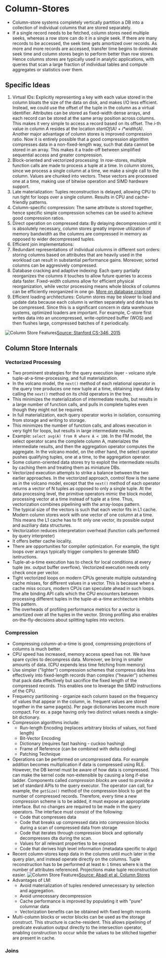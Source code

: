 # Column-Stores

* Column-store systems completely vertically partition a DB into a collection of individual columns that are stored separately.
* If a single record needs to be fetched, column stores need multiple seeks, whereas a row store can do it in a single seek. If there are many records to be accessed, the seek time gets amortized over records. As more and more records are accessed, transfer time begins to dominate seek time and column stores begin to perform better than row stores. Hence columns stores are typically used in analytic applications, with queries that scan a large fraction of individual tables and compute aggregates or statistics over them.

## Specific Ideas

1. Virtual IDs: Explicitly representing a key with each value stored in the column bloats the size of the data on disk, and makes I/O less efficient. Instead, we could use the offset of the tuple in the column as a virtual identifier. Attributes can be stored as fixed-width dense arrays, and each record can be stored at the same array position across columns. This makes it very simple to access a record based on its offset. The *i*-th value in column *A* resides at the location *startOf(A) + i\*width(A)*. Another major advantage of column stores is improved compression ratio. Now it is entirely possible that a good compression algorithm compresses data in a non-fixed-length way, such that data cannot be stored in an array. This makes it a trade-off between simplified sequential access and greater compression.
2. Block-oriented and vectorized processing: In row-stores, multiple function calls are made to process a tuple at a time. In column stores, since we process a single column at a time, we make a single call to the column. Values are chunked into vectors. These vectors are processed one at a time, making use of bitwise operation and SIMD hardware support.
3. Late materialization: Tuples reconstruction is delayed, allowing CPU to run tight for loops over a single column. Results in CPU and cache-friendly patterns.
4. Column-specific compression: The same attribute is stored together, hence specific simple compression schemes can be used to achieve good compression ratios.
5. Direct operation on compressed data: By delaying decompression until it is absolutely necessary, column stores greatly improve utilization of memory bandwidth as the columns are compressed in memory as opposed to wider decompressed tuples.
6. Efficient join implementations: 
7. Redundant representations of individual columns in different sort orders: storing columns based on attributes that are heavily used in the workload can result in substantial performance gains. Moreover, sorted columns can be aggresively compressed.
8. Database cracking and adaptive indexing: Each query partially reorganizes the columns it touches to allow future queries to access data faster. Fixed-width columns allow for efficient physical reorganization, while vector processing means whole blocks of columns can be efficiently reorganized in one go. [More on database cracking](cracking.md)
9. Efficient loading architectures: Column stores may be slower to load and update data because each column is written separately and data has to be compressed. Since this is a significant concern in data warehouse systems, optimized loaders are important. For example, C-store first writes data into an uncompressed, write-optimzed buffer (WOS) and then flushes large, compressed batches of it periodically.

![Column Store Features](resources/col_features.png "Column-store Features")[Source: Stanford CS-346, 2015](https://web.stanford.edu/class/cs346/2015/notes/old/column.pdf)

## Column Store Internals

### Vectorized Processing

* Two prominent strategies for the query execution layer - volcano style tuple-at-a-time-processing, and full materialization.
* In the volcano model, the `next()` method of each relational operator in the query tree produces one new tuple at a time, obtaining input data by calling the `next()` method on its child operators in the tree.
* This minimizes the materialization of intermediate results, but results in a large number of function calls, and pulls in complete tuples even though they might not be required.
* In full materialization, each query operator works in isolation, consuming from storage and writing to storage.
* This minimizes the number of function calls, and allows execution in very tight for loops, but results in large intermediate results.
* Example: `select avg(A) from R where A < 100`. In the FM model, the select operator scans the complete column A, materialzes the intermediate results, and then the aggregation operator computes the aggregate. In the volcano model, on the other hand, the select operator pushes qualifying tuples, one at a time, to the aggregation operator.
* Some column-oriented data stores try to exploit the intermediate results by caching them and treating them as miniature DBs.
* Vectorized execution attempts to strike a balance between the two earlier approaches. In the vectorized approach, control flow is the same as in the volcano model, except that the `next()` method of each operator returns a vector of N tuples as opposed to only a single tuple. At the data processing level, the primitive operators mimic the block model, processing vector at a time instead of tuple at a time. Thus, vectorization combines pipelining with the array-loops pattern.
* The typical size of the vectors is such that each vector fits in L1 cache. Modern column stores work with one vector of one column at a time. This means the L1 cache has to fit only one vector, its possible output and auziliary data structures. 
* Vectorization reduces interpretation overhead (function calls performed by query interpreter)
* It offers better cache locality.
* There are opportunities for compiler optimization. For example, the tight loops over arrays typically trigger compilers to generate SIMD isntructions.
* Tuple-at-a-time execution has to check for local conditions at every tuple (ex. output buffer overflow). Vectorized execution needs only check once per vector.
* Tight vectorized loops on modern CPUs generate multiple outstanding cache misses, for different values in a vector. This is because when a cache miss occurs, modern CPUs can speculate ahead in such loops. The alte binding API calls which the CPU encounters between processing different tuples in the tuple-at-a-time architecture inhibits this pattern.
* The overheads of profiling performance metrics for a vector is amortized over all the tuples in the vector. Strong profiling also enables on-the-fly-decisions about splitting tuples into vectors.

### Compression

* Compressing column-at-a-time is good, compressing projections of columns is much better.
* CPU speed has increased, memory access speed has not. We have spare cycles to decompress data. Moreover, we bring in smaller amounts of data. (CPU expends less time fetching from memory)
* Use simpler ("lighter") compression schemes that compress data less effectively into fixed-length records than complex ("heavier") schemes that pack data effectively but sacrifice the fixed length of the compressed records. This enables one to leverage the SIMD instructions of the CPU.
* Frequency partitioning - organize each column based on the frequency of values that appear in the column, ie. frequent values are stored together in the same page(s). Per page dictionaries become much more compact. For ex. a page having only two distinct values needs a single-bit dictionary.
* Compression algorithms include:
   - Run-length Encoding (replaces arbitrary blocks of values, not fixed length)
   - Bit-Vector Encoding
   - Dictionary (requires fast hashing - cuckoo hashing)
   - Frame of Reference (can be combined with delta coding)
   - Patching Technique
* Operations can be performed on uncompressed data. For example addition becomes multiplication if data is compressed using RLE. However, the DB kernel must be aware of how data is compressed. This can make the kernel code non-extensible by causing a long if-else ladder. Components called *compression blocks* are used to provide a set of standard APIs to the query executor. The operator can call, for example, the `getSize()` method of the compression block to get the number of compressed records. Therefore, every time a new compression scheme is to be added, it must expose an appropriate interface. But no changes are required to be made in the query operators. The interface must consist of the following:
   - Code that compresses data
   - Code that breaks up compressed data into compression blocks during a scan of compressed data from storage
   - Code that iterates through compression block and optionally decompresses dta during the scan.
   - Values for all relevant properties to be exposed
   - Code that derives high level information (metadata specific to algo)
* Recent column-stores keep data in the columns until much later in the query plan, and instead operate directly on the columns. Tuple reconstruction has to be performed at least `N-1` times where `N` is the number of attributes referenced. Projections make tuple reconstruction easier.
![Column Store Features](resources/late_mat.png "Late Materialization")[Source: Abadi et al. Column Stores](http://www.cs.umd.edu/~abadi/papers/abadi-column-stores.pdf)
* Advantages of LM:
   - Avoid materialization of tuples rendered unnecessary by selection and aggregation.
   - Avoid unnecessary decompression
   - Cache performance is improved by populating it with "pure" columnar data
   - Vectorization benefits can be obtained with fixed length records
* Multi-column blocks or vector blocks can be used as the storage construct. This structure is cache-resident. This allows pipelining of predicate evaluation output directly to the intersection operator, enabling construction to occur while the values to be stitched together are present in cache.

### Joins
